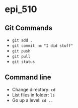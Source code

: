 # epi_510

## Git Commands
- `git add .`
- `git commit -m "I did stuff"`
- `git push`
- `git pull`
- `git status`

## Command line 
- Change directory: `cd `
- List files in folder: `ls ` 
- Go up a level: `cd .. `


